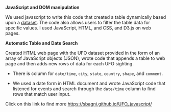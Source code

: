 **JavaScript and DOM manipulation**


We used javascript to write this code that created a table dynamically based upon a [dataset](StarterCode/static/js/data.js). The code also allows users to filter the table data for specific values. I used JavaScript, HTML, and CSS, and D3.js on web pages. 


 **Automatic Table and Date Search**

Created HTML web page with the UFO dataset provided in the form of an array of JavaScript objects (JSON), wrote code that appends a table to web page and then adds new rows of data for each UFO sighting.

* There is  column for `date/time`, `city`, `state`, `country`, `shape`, and `comment`.

* We used a date form in HTML document and wrote JavaScript code that  listened for events and search through the `date/time` column to find rows that match user input.

Click on this link to find more https://sbagni.github.io/UFO_javascript/
